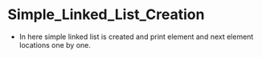 # Simple_Linked_List_Creation

* In here simple linked list is created and print element and next element locations one by one.